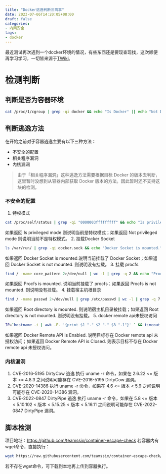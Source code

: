 ```yaml
---
title: "Docker逃逸判断三两事"
date: 2023-07-06T14:20:05+08:00
draft: false
categories:
- 内网安全
tags:
- docker
---
```


最近测试再次遇到一个docker环境的情况，有些东西还是要现查现找，这次顺便再学习学习，一切皆来源于[TWiki](https://wiki.teamssix.com/)。

# 检测判断

## 判断是否为容器环境

```sh
cat /proc/1/cgroup | grep -qi docker && echo "Is Docker" || echo "Not Docker"
```

## 判断逃逸方法

在开始之前对于容器逃逸主要有以下三种方法：
- 不安全的配置
- 相关程序漏洞
- 内核漏洞

> 由于「相关程序漏洞」这种逃逸方法需要根据目标 Docker 的版本去判断，这里暂时没想到从容器内部获取 Docker 版本的方法，因此暂时还不支持这块的检测。

### 不安全的配置
1. 特权模式
```sh
cat /proc/self/status | grep -qi "0000003fffffffff" && echo "Is privileged mode" || echo "Not privileged mode"
```
如果返回 Is privileged mode 则说明当前是特权模式；如果返回 Not privileged mode 则说明当前不是特权模式。
2. 挂载Docker Socket
```sh
ls /var/run/ | grep -qi docker.sock && echo "Docker Socket is mounted." || echo "Docker Socket is not mounted."
```
如果返回 Docker Socket is mounted.说明当前挂载了 Docker Socket；如果返回 Docker Socket is not mounted. 则说明没有挂载。
3. 挂载 procfs
```sh
find / -name core_pattern 2>/dev/null | wc -l | grep -q 2 && echo "Procfs is mounted." || echo "Procfs is not mounted."
```
如果返回 Procfs is mounted. 说明当前挂载了 procfs；如果返回 Procfs is not mounted. 则说明没有挂载。
4. 挂载宿主机根目录
```sh
find / -name passwd 2>/dev/null | grep /etc/passwd | wc -l | grep -q 7 && echo "Root directory is mounted." || echo "Root directory is not mounted."
```
如果返回 Root directory is mounted. 则说明宿主机目录被挂载；如果返回 Root directory is not mounted. 则说明没有挂载。
5. docker remote api未授权访问
```sh
IP=`hostname -i | awk -F. '{print $1 "." $2 "." $3 ".1"}' ` && timeout 3 bash -c "echo >/dev/tcp/$IP/2375" > /dev/null 2>&1 && echo "Docker Remote API Is Enabled." || echo "Docker Remote API is Closed."
```
如果返回 Docker Remote API Is Enabled. 说明目标存在 Docker remote api 未授权访问；如果返回 Docker Remote API is Closed. 则表示目标不存在 Docker remote api 未授权访问。

### 内核漏洞
1. CVE-2016-5195 DirtyCow 逃逸
执行 uname -r 命令，如果在 2.6.22 <= 版本 <= 4.8.3 之间说明可能存在 CVE-2016-5195 DirtyCow 漏洞。
2. CVE-2020-14386
执行 uname -r 命令，如果在 4.6 <= 版本 < 5.9 之间说明可能存在 CVE-2020-14386 漏洞。
3. CVE-2022-0847 DirtyPipe 逃逸
执行 uname -r 命令，如果在 5.8 <= 版本 < 5.10.102 < 版本 < 5.15.25 < 版本 < 5.16.11 之间说明可能存在 CVE-2022-0847 DirtyPipe 漏洞。

## 脚本检测
项目地址：https://github.com/teamssix/container-escape-check
若容器内有wget命令，直接执行：
```sh
wget https://raw.githubusercontent.com/teamssix/container-escape-check/main/container-escape-check.sh -O -| bash
```
若不存在wget命令，可下载到本地再上传到容器执行。